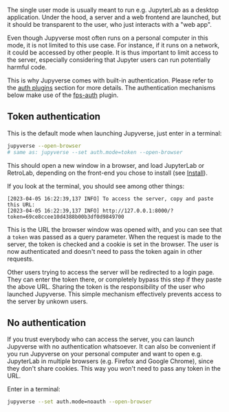 The single user mode is usually meant to run e.g. JupyterLab as a desktop application. Under the hood, a server and a web frontend are launched, but it should be transparent to the user, who just interacts with a "web app".

Even though Jupyverse most often runs on a personal computer in this mode, it is not limited to this use case. For instance, if it runs on a network, it could be accessed by other people. It is thus important to limit access to the server, especially considering that Jupyter users can run potentially harmful code.

This is why Jupyverse comes with built-in authentication. Please refer to the [auth plugins](../../plugins/auth) section for more details. The authentication mechanisms below make use of the [fps-auth](../../plugins/auth/#fps-auth) plugin.

## Token authentication

This is the default mode when launching Jupyverse, just enter in a terminal:
```bash
jupyverse --open-browser
# same as: jupyverse --set auth.mode=token --open-browser
```
This should open a new window in a browser, and load JupyterLab or RetroLab, depending on the front-end you chose to install (see [Install](../../install)).

If you look at the terminal, you should see among other things:
```
[2023-04-05 16:22:39,137 INFO] To access the server, copy and paste this URL:
[2023-04-05 16:22:39,137 INFO] http://127.0.0.1:8000/?token=69ce8ccee10d4388b00b3df0d9849700
```
This is the URL the browser window was opened with, and you can see that a `token` was passed as a query parameter. When the request is made to the server, the token is checked and a cookie is set in the browser. The user is now authenticated and doesn't need to pass the token again in other requests.

Other users trying to access the server will be redirected to a login page. They can enter the token there, or completely bypass this step if they paste the above URL. Sharing the token is the responsibility of the user who launched Jupyverse. This simple mechanism effectively prevents access to the server by unkown users.

## No authentication

If you trust everybody who can access the server, you can launch Jupyverse with no authentication whatsoever. It can also be convenient if you run Jupyverse on your personal computer and want to open e.g. JupyterLab in multiple browsers (e.g. Firefox and Google Chrome), since they don't share cookies. This way you won't need to pass any token in the URL.

Enter in a terminal:
```bash
jupyverse --set auth.mode=noauth --open-browser
```

